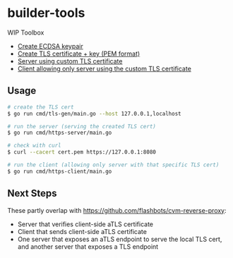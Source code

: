 # builder-tools

WIP Toolbox

- [Create ECDSA keypair](cmd/ecdsa-gen/main.go)
- [Create TLS certificate + key (PEM format)](cmd/tls-gen/main.go)
- [Server using custom TLS certificate](cmd/https-server/main.go)
- [Client allowing only server using the custom TLS certificate](cmd/https-client/main.go)

## Usage

```bash
# create the TLS cert
$ go run cmd/tls-gen/main.go --host 127.0.0.1,localhost

# run the server (serving the created TLS cert)
$ go run cmd/https-server/main.go

# check with curl
$ curl --cacert cert.pem https://127.0.0.1:8080

# run the client (allowing only server with that specific TLS cert)
$ go run cmd/https-client/main.go
```

## Next Steps

These partly overlap with https://github.com/flashbots/cvm-reverse-proxy:
- Server that verifies client-side aTLS certificate
- Client that sends client-side aTLS certificate
- One server that exposes an aTLS endpoint to serve the local TLS cert, and another server that exposes a TLS endpoint

